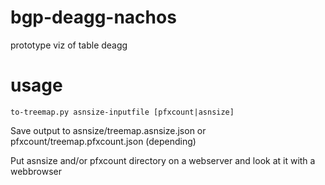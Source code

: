 # bgp-deagg-nachos
prototype viz of table deagg

# usage
    to-treemap.py asnsize-inputfile [pfxcount|asnsize]
    
Save output to asnsize/treemap.asnsize.json or pfxcount/treemap.pfxcount.json (depending)

Put asnsize and/or pfxcount directory on a webserver and look at it with a webbrowser
